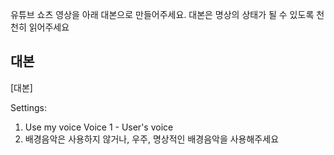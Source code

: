 유튜브 쇼츠 영상을 아래 대본으로 만들어주세요. 대본은 명상의 상태가 될 수 있도록 천천히 읽어주세요

## 대본

[대본]

Settings:
1. Use my voice Voice 1 - User's voice
2. 배경음악은 사용하지 않거나, 우주, 명상적인 배경음악을 사용해주세요
